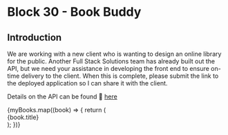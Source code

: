 # Block 30 - Book Buddy

## Introduction

We are working with a new client who is wanting to design an online library for the public. Another Full Stack Solutions team has already built out the API, but we need your assistance in developing the front end to ensure on-time delivery to the client. When this is complete, please submit the link to the deployed application so I can share it with the client.

Details on the API can be found 🔗 [here](https://fsa-book-buddy-b6e748d1380d.herokuapp.com/docs/)


<section className="booksSection">
        {myBooks.map((book) => {
          return (
            <div key={book.id} className="bookCard">
              <Card style={{ width: "18rem" }}>
                <Card.Img variant="top" src={`${book.coverimage}`} />
                <Card.Body>
                  <Card.Title className="bookTitle">{book.title}</Card.Title>
                </Card.Body>
              </Card>
            </div>
          );
        })}
      </section>